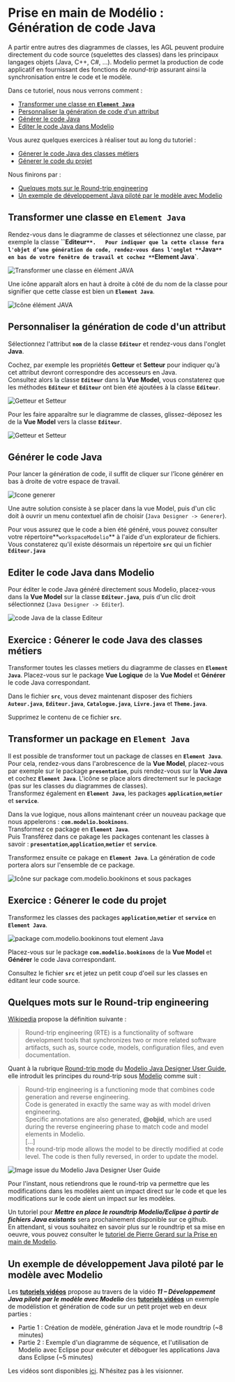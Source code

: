# Prise en main de Modélio : Génération de code Java
<!-- => retour à la ligne, 2 espaces .... -->


A partir entre autres des diagrammes de classes, les AGL peuvent produire directement du code source (squelettes des classes) dans les principaux langages objets (Java, C++, C#, ...). Modelio permet la production de code applicatif en fournissant des fonctions de *round-trip* assurant ainsi la synchronisation entre le code et le modèle.


Dans ce tutoriel, nous nous verrons comment :

* [Transformer une classe en **`Element Java`**](#transformerClasseEltJav)
* [Personnaliser la génération de code d'un attribut](#personnaliserAttributJava)
* [Générer le code Java](#genererCodeJava)
* [Editer le code Java dans Modelio](#editerCodeJava)


Vous aurez quelques exercices à réaliser tout au long du tutoriel :

* [Génerer le code Java des classes métiers](#aVosCrayons_Exo1)
* [Génerer le code du projet](#aVosCrayons_Exo2)

Nous finirons par :

* [Quelques mots sur le Round-trip engineering](#roundTrip)
* [Un exemple de développement Java piloté par le modèle avec Modelio](#exemple_DevJavaPiloteModele)


## Transformer une classe en **`Element Java`** <a id="transformerClasseEltJava"></a>

Rendez-vous dans le diagramme de classes et sélectionnez une classe, par exemple la classe **``Editeur`**.  
Pour indiquer que la cette classe fera l'objet d’une génération de code, rendez-vous dans l'onglet **`Java`** en bas de votre fenêtre de travail et cochez **`Element Java`**.

![Transformer une classe en élément JAVA](images/GenerationCode_ElementJava_Classe.png)


Une icône apparaît alors en haut à droite à côté de du nom de la classe pour signifier que cette classe est bien un **`Element Java`**.

![Icône élément JAVA](images/GenerationCode_ElementJava_Classe_Icone.png)


## Personnaliser la génération de code d'un attribut <a id="personnaliserAttributJava"></a>

Sélectionnez l'attribut **`nom`** de la classe **`Editeur`** et rendez-vous dans l'onglet **Java**.

Cochez, par exemple les propriétés **Getteur** et **Setteur** pour indiquer qu'à cet attribut devront correspondre des accesseurs en Java.  
Consultez alors la classe **`Editeur`** dans la **Vue Model**, vous constaterez que les méthodes
**`Editeur`** et **`Editeur`** ont bien été ajoutées à la classe **`Editeur`**.

![Getteur et Setteur](images/GenerationCode_GetteurSetteur.png)

Pour les faire apparaître sur le diagramme de classes, glissez-déposez les de la **Vue Model** vers la classe **`Editeur`**.

![Getteur et Setteur](images/GenerationCode_GetteurSetteur_DC.png)


## Générer le code Java <a id="genererCodeJava"></a>

Pour lancer la génération de code, il suffit de cliquer sur l'îcone générer en bas à droite de votre espace de travail.

![Icone generer](images/GenerationCode_IconeGenerer.png)

Une autre solution consiste à se placer dans la vue Model, puis d'un clic doit à ouvrir un menu contextuel afin de choisir (`Java Designer -> Generer`).

Pour vous assurez que le code a bien été généré, vous pouvez consulter votre répertoire**`workspaceModelio`** à l'aide d'un explorateur de fichiers. Vous constaterez qu'il existe désormais un répertoire **`src`** qui un fichier **`Editeur.java`**


## Editer le code Java dans Modelio <a id="editerCodeJava"></a>

Pour éditer le code Java généré directement sous Modelio, placez-vous dans la **Vue Model** sur la classe **`Editeur.java`**, puis d'un clic droit sélectionnez (`Java Designer -> Editer`).

![code Java de la classe Editeur](images/GenerationCode_EditeurJava.png)


 


## Exercice : Génerer le code Java des classes métiers <a id="aVosCrayons_Exo1"></a>

Transformer toutes les classes metiers du diagramme de classes en **`Element Java`**. 
Placez-vous sur le package **Vue Logique** de la **Vue Model** et **Générer** le code Java correspondant.

Dans le fichier **`src`**, vous devez maintenant disposer des fichiers **`Auteur.java`**, **`Editeur.java`**, **`Catalogue.java`**, **`Livre.java`** et **`Theme.java`**.

Supprimez le contenu de ce fichier **`src`**.



## Transformer un package en **`Element Java`** <a id="transformerPackageEltJava"></a>

Il est possible de transformer tout un package de classes en **`Element Java`**.  
Pour cela, rendez-vous dans l'arobrescence de la **Vue Model**, placez-vous par exemple sur le package **`presentation`**, puis rendez-vous sur la **Vue Java** et cochez **`Element Java`**.
L'icône se place alors directement sur le package (pas sur les classes du diagrammes de classes).  
Transformez également en **`Element Java`**, les packages **`application`**,**`metier`** et **`service`**.


Dans la vue logique, nous allons maintenant créer un nouveau package que nous appelerons :
**`com.modelio.bookinons`**.   
Transformez ce package en **`Element Java`**.  
Puis Transférez dans ce pakage les packages contenant les classes à savoir : **`presentation`**,**`application`**,**`metier`** et **`service`**.

Transformez ensuite ce pakage en **`Element Java`**. 
La génération de code portera alors sur l'ensemble de ce package.

![Icône sur package com.modelio.bookinons et sous packages](images/GenerationCode_Package.png)



## Exercice : Génerer le code du projet <a id="aVosCrayons_Exo2"></a>

Transformez les classes des packages **`application`**,**`metier`** et **`service`** en **`Element Java`**.

![package com.modelio.bookinons tout element Java](images/GenerationCode_ArborescenceToutJava.png)

Placez-vous sur le package **`com.modelio.bookinons`** de la **Vue Model** et **Générer** le code Java correspondant.

Consultez le fichier **`src`** et jetez un petit coup d'oeil sur les classes en éditant leur code source.

## Quelques mots sur le Round-trip engineering <a id="roundTrip"></a>

[Wikipedia](https://en.wikipedia.org/wiki/Round-trip_engineering) propose la définition suivante :

> Round-trip engineering (RTE) is a functionality of software development tools that synchronizes two or more related software artifacts, such as, source code, models, configuration files, and even documentation.


Quant à la rubrique [Round-trip mode](http://forge.modelio.org/projects/javadesigner-modelio34-user-manual-english/wiki/Javadesigner-_javadeveloper_choose_functional_mode_round_trip_mode) du [Modelio Java Designer User Guide](http://forge.modelio.org/projects/javadesigner-modelio34-user-manual-english/wiki), elle introduit les principes du round-trip sous [Modelio](https://www.modelio.org/) comme suit :

> Round-trip engineering is a functioning mode that combines code generation and reverse engineering.   
> Code is generated in exactly the same way as with model driven engineering.  
> Specific annotations are also generated, **@objid**, which are used during the reverse engineering phase to match code and model elements in Modelio.  
> [...]   
> the round-trip mode allows the model to be directly modified at code level. The code is then fully reversed, in order to update the model.

![Image issue du Modelio Java Designer User Guide](http://forge.modelio.org/attachments/download/13251/roundtrip.png)

Pour l'instant, nous retiendrons que le round-trip va permettre que les modifications dans les modèles aient un impact direct sur le code et que les modifications sur le code aient un impact sur les modèles.

Un tutoriel pour ***Mettre en place le roundtrip Modelio/Eclipse à partir de fichiers Java existants*** sera prochainement disponible sur ce github.  
En attendant, si vous souhaitez en savoir plus sur le roundtrip et sa mise en oeuvre, vous pouvez consulter le [tutoriel de Pierre Gerard sur la Prise en main de Modelio](http://lipn.univ-paris13.fr/~gerard/uml-s2/uml-td03.html).


## Un exemple de développement Java piloté par le modèle avec Modelio <a id="exemple_DevJavaPiloteModele"></a>

Les [**tutoriels vidéos**](http://archive.modeliosoft.com/fr/quick-tour-fr/modelio-video-tutorials.html) propose au travers de la vidéo ***11 – Développement Java piloté par le modèle avec Modelio*** des [**tutoriels vidéos**](http://archive.modeliosoft.com/fr/quick-tour-fr/modelio-video-tutorials.html) un exemple de modélistion et génération de code sur un petit projet web en deux parties :

* Partie 1 : Création de modèle, génération Java et le mode roundtrip (~8 minutes)
* Partie 2 : Exemple d'un diagramme de séquence, et l'utilisation de Modelio avec Eclipse pour exécuter et déboguer les applications Java dans Eclipse (~5 minutes)

Les vidéos sont disponibles [ici](http://archive.modeliosoft.com/fr/quick-tour-fr/modelio-video-tutorials/109.html). N'hésitez pas à les visionner.

